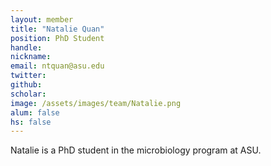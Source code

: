 ```yaml
---
layout: member
title: "Natalie Quan"
position: PhD Student
handle: 
nickname: 
email: ntquan@asu.edu 
twitter: 
github: 
scholar: 
image: /assets/images/team/Natalie.png
alum: false
hs: false
---
```

Natalie is a PhD student in the microbiology program at ASU.